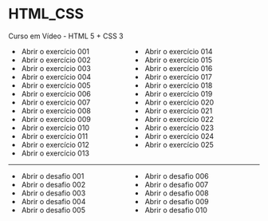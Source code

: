 # HTML_CSS
 Curso em Vídeo - HTML 5 + CSS 3

<style>
    a {
        text-decoration: none;
        transition-duration: 0.33s;
        padding: 3px;
    }
    a:visited {
        color: #ff0000;
    }
    a:hover {
        color: #ffffff;
        background-color: #368411;
        text-decoration: none;
    }
    ul {
        columns: 2;
    }
</style>

<ul list-style="none">
    <li><a href="https://silsl.github.io/HTML_CSS/EXERCICIOS/001/">Abrir o exercício 001</a></li>
    <li><a href="https://silsl.github.io/HTML_CSS/EXERCICIOS/002/">Abrir o exercício 002</a></li>
    <li><a href="https://silsl.github.io/HTML_CSS/EXERCICIOS/003/">Abrir o exercício 003</a></li>
    <li><a href="https://silsl.github.io/HTML_CSS/EXERCICIOS/004/">Abrir o exercício 004</a></li>
    <li><a href="https://silsl.github.io/HTML_CSS/EXERCICIOS/005/">Abrir o exercício 005</a></li>
    <li><a href="https://silsl.github.io/HTML_CSS/EXERCICIOS/006/">Abrir o exercício 006</a></li>
    <li><a href="https://silsl.github.io/HTML_CSS/EXERCICIOS/007/">Abrir o exercício 007</a></li>
    <li><a href="https://silsl.github.io/HTML_CSS/EXERCICIOS/008/">Abrir o exercício 008</a></li>
    <li><a href="https://silsl.github.io/HTML_CSS/EXERCICIOS/009/">Abrir o exercício 009</a></li>
    <li><a href="https://silsl.github.io/HTML_CSS/EXERCICIOS/010/">Abrir o exercício 010</a></li>
    <li><a href="https://silsl.github.io/HTML_CSS/EXERCICIOS/011/">Abrir o exercício 011</a></li>
    <li><a href="https://silsl.github.io/HTML_CSS/EXERCICIOS/012/">Abrir o exercício 012</a></li>
    <li><a href="https://silsl.github.io/HTML_CSS/EXERCICIOS/013/">Abrir o exercício 013</a></li>
    <li><a href="https://silsl.github.io/HTML_CSS/EXERCICIOS/014/">Abrir o exercício 014</a></li>
    <li><a href="https://silsl.github.io/HTML_CSS/EXERCICIOS/015/">Abrir o exercício 015</a></li>
    <li><a href="https://silsl.github.io/HTML_CSS/EXERCICIOS/016/">Abrir o exercício 016</a></li>
    <li><a href="https://silsl.github.io/HTML_CSS/EXERCICIOS/017/">Abrir o exercício 017</a></li>
    <li><a href="https://silsl.github.io/HTML_CSS/EXERCICIOS/018/">Abrir o exercício 018</a></li>
    <li><a href="https://silsl.github.io/HTML_CSS/EXERCICIOS/019/">Abrir o exercício 019</a></li>
    <li><a href="https://silsl.github.io/HTML_CSS/EXERCICIOS/020/">Abrir o exercício 020</a></li>
    <li><a href="https://silsl.github.io/HTML_CSS/EXERCICIOS/021/">Abrir o exercício 021</a></li>
    <li><a href="https://silsl.github.io/HTML_CSS/EXERCICIOS/022/">Abrir o exercício 022</a></li>
    <li><a href="https://silsl.github.io/HTML_CSS/EXERCICIOS/023/">Abrir o exercício 023</a></li>
    <li><a href="https://silsl.github.io/HTML_CSS/EXERCICIOS/024/">Abrir o exercício 024</a></li>
    <li><a href="https://silsl.github.io/HTML_CSS/EXERCICIOS/025/">Abrir o exercício 025</a></li>
</ul>
<hr>
<ul list-style="none">
    <li><a href="https://silsl.github.io/HTML_CSS/EXERCICIOS/d001/">Abrir o desafio 001</a></li>
    <li><a href="https://silsl.github.io/HTML_CSS/EXERCICIOS/d002/">Abrir o desafio 002</a></li>
    <li><a href="https://silsl.github.io/HTML_CSS/EXERCICIOS/d003/">Abrir o desafio 003</a></li>
    <li><a href="https://silsl.github.io/HTML_CSS/EXERCICIOS/d004/">Abrir o desafio 004</a></li>
    <li><a href="https://silsl.github.io/HTML_CSS/EXERCICIOS/d005/">Abrir o desafio 005</a></li>
    <li><a href="https://silsl.github.io/HTML_CSS/EXERCICIOS/d006/">Abrir o desafio 006</a></li>
    <li><a href="https://silsl.github.io/HTML_CSS/EXERCICIOS/d007/">Abrir o desafio 007</a></li>
    <li><a href="https://silsl.github.io/HTML_CSS/EXERCICIOS/d008/">Abrir o desafio 008</a></li>
    <li><a href="https://silsl.github.io/HTML_CSS/EXERCICIOS/d009/">Abrir o desafio 009</a></li>
    <li><a href="https://silsl.github.io/HTML_CSS/EXERCICIOS/d010/">Abrir o desafio 010</a></li>
</ul>